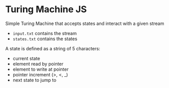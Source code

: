 # Turing Machine JS

Simple Turing Machine that accepts states and interact with a given stream

* `input.txt` contains the stream
* `states.txt` contains the states

A state is defined as a string of 5 characters:

* current state
* element read by pointer
* element to write at pointer
* pointer increment (>, <, _)
* next state to jump to
